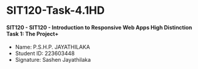 # SIT120-Task-4.1HD

#### SIT120 - SIT120 - Introduction to Responsive Web Apps High Distinction Task 1: The Project+

- Name: P.S.H.P. JAYATHILAKA
- Student ID: 223603448
- Signature: Sashen Jayathilaka
